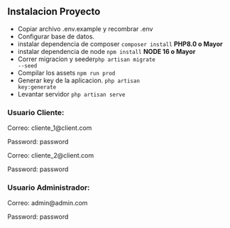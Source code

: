 ## Instalacion Proyecto

* Copiar archivo .env.example y recombrar .env
* Configurar base de datos.
* instalar dependencia de composer <code>composer install</code> <strong>PHP8.0 o Mayor</strong>
* instalar dependencia de node <code>npm install</code> <strong>NODE 16 o Mayor</strong>
* Correr migracion y seeder<code>php artisan migrate --seed</code>
* Compilar los assets <code>npm run prod</code>
* Generar key de la aplicacion. <code>php artisan key:generate</code>
* Levantar servidor <code>php artisan serve</code>

### Usuario Cliente:
<p>Correo: cliente_1@client.com</p>
<p>Password: password</p>

<p>Correo: cliente_2@client.com</p>
<p>Password: password</p>


### Usuario Administrador:
<p>Correo: admin@admin.com</p>
<p>Password: password</p>
